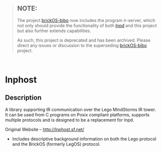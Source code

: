 > ## NOTE:
> The project [brickOS-bibo](https://github.com/BrickBot/BrickOS-Bibo) now includes the program ir-server, which not only should provide the functionality of both [lnpd](https://github.com/BrickBot/lnpd/) and this project but also further extends capabilities.
> 
> As such, this project is deprecated and has been archived.  Please direct any issues or discussion to the superseding [brickOS-bibo](https://github.com/BrickBot/BrickOS-Bibo) project.

&nbsp;

# lnphost

## Description
 A library supporting IR communication over the Lego MindStorms IR tower. It can be used from C programs on Posix compliant platforms, supports multiple protocols and is designed to be a replacement for lnpd.

Original Website – http://lnphost.sf.net/
* Includes descriptive background information on both the Lego protocol and the BrickOS (formerly LegOS) protocol.
